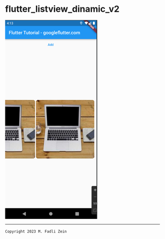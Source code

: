 # flutter_listview_dinamic_v2

<img src="/preview/preview1.png" width="300">

---

```
Copyright 2023 M. Fadli Zein
```